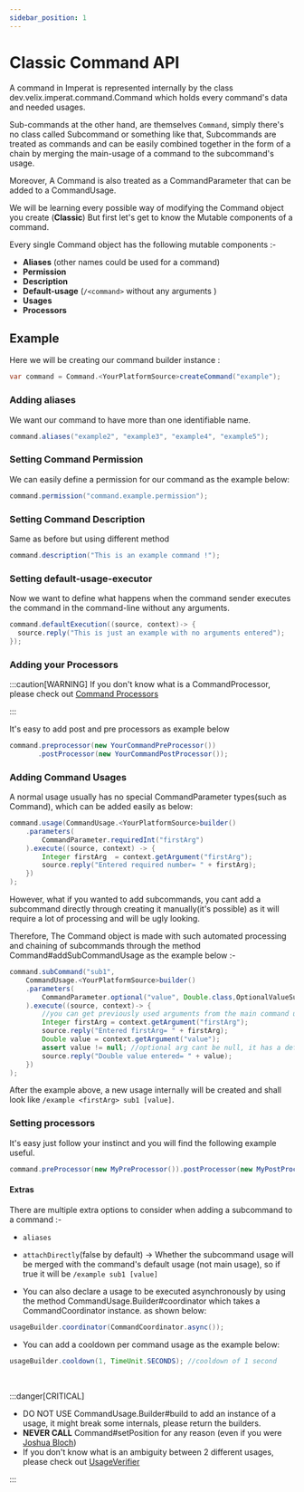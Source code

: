 ```yaml
---
sidebar_position: 1
---
```

# Classic Command API

A command in Imperat is represented internally by the class dev.velix.imperat.command.Command which holds every command's data and needed usages. 

Sub-commands at the other hand, are themselves `Command`, simply there's no class called Subcommand or something like that, Subcommands are treated as commands and can be easily combined together in the form of a chain by merging the main-usage of a command to the subcommand's usage.

Moreover, A Command is also treated as a CommandParameter that can be added to a CommandUsage.

We will be learning every possible way of modifying the Command object you create (**Classic**)
But first let's get to know the Mutable components of a command.

Every single Command object has the following mutable components :-

- **Aliases** (other names could be used for a command)
- **Permission** 
- **Description**
- **Default-usage** (`/<command>` without any arguments )
- **Usages**
- **Processors** 

## Example 

Here we will be creating our command builder instance :
```java
var command = Command.<YourPlatformSource>createCommand("example");
```
### Adding aliases 

We want our command to have more than one identifiable name.
```java
command.aliases("example2", "example3", "example4", "example5");
```

### Setting Command Permission
We can easily define a permission for our command as the example below:
```java
command.permission("command.example.permission");
```

### Setting Command Description
Same as before but using different method
```java
command.description("This is an example command !");
```

### Setting default-usage-executor
Now we want to define what happens when the command sender executes the command in the command-line without any arguments.
```java
command.defaultExecution((source, context)-> {  
  source.reply("This is just an example with no arguments entered");  
});
```

### Adding your Processors
:::caution[WARNING]
If you don't know what is a CommandProcessor, please check out [Command Processors](../Processors.md)

:::

It's easy to add post and pre processors as example below
```java
command.preprocessor(new YourCommandPreProcessor())
	   .postProcessor(new YourCommandPostProcessor());
```

### Adding Command Usages
A normal usage usually has no special CommandParameter types(such as Command), 
which can be added  easily as below:
```java
command.usage(CommandUsage.<YourPlatformSource>builder()  
	.parameters(
	  	CommandParameter.requiredInt("firstArg")  
	).execute((source, context) -> {  
	 	Integer firstArg  = context.getArgument("firstArg");  
	 	source.reply("Entered required number= " + firstArg);  
	})  
);
```

However, what if you wanted to add subcommands, you cant add a subcommand directly through
creating it manually(it's possible) as it will require a lot of processing and will be ugly looking.

Therefore, The Command object is made with such automated processing and chaining of subcommands through the method Command#addSubCommandUsage as the example below :-

```java
command.subCommand("sub1",
 	CommandUsage.<YourPlatformSource>builder()  
	.parameters(
		CommandParameter.optional("value", Double.class,OptionalValueSupplier.of(-1D))
	).execute((source, context)-> {
	 	//you can get previously used arguments from the main command usage  
	 	Integer firstArg = context.getArgument("firstArg");  
	 	source.reply("Entered firstArg= " + firstArg);  
	 	Double value = context.getArgument("value");  
	 	assert value != null; //optional arg cant be null, it has a default value supplier  
	 	source.reply("Double value entered= " + value);  
	})
);
```

After the example above, a new usage internally will be created and 
shall look like `/example <firstArg> sub1 [value]`.

### Setting processors
It's easy just follow your instinct and you will find the following example useful.
```java
command.preProcessor(new MyPreProcessor()).postProcessor(new MyPostProcessor());
```

#### Extras
There are multiple extra options to consider when adding a subcommand to a command :-
- `aliases`
- `attachDirectly`(false by default) -> Whether the subcommand usage will be merged with the command's default usage (not main usage), so if true it will be `/example sub1 [value]` 

- You can also declare a usage to be executed asynchronously by using the method CommandUsage.Builder#coordinator which takes a CommandCoordinator instance.
as shown below:
```java
usageBuilder.coordinator(CommandCoordinator.async());
```

- You can add a cooldown per command usage as the example below:
```java
usageBuilder.cooldown(1, TimeUnit.SECONDS); //cooldown of 1 second
```

<br/>

:::danger[CRITICAL]
- DO NOT USE CommandUsage.Builder#build to add an instance of a usage, it might break some internals, please return the builders.
- **NEVER CALL** Command#setPosition for any reason (even if you were [Joshua Bloch](https://en.wikipedia.org/wiki/Joshua_Bloch))
- If you don't know what is an ambiguity between 2 different usages,
  please check out [UsageVerifier](../Dispatcher%20API.md#usageverifier)

:::